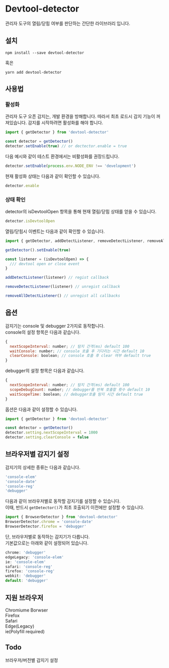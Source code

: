 # Devtool-detector

관리자 도구의 열림/닫힘 여부를 판단하는 간단한 라이브러리 입니다.

## 설치
```
npm install --save devtool-detector
```
혹은
```
yarn add devtool-detector
```

## 사용법

### 활성화

관리자 도구 오픈 감지는, 개발 환경을 방해합니다.
따라서 최초 로드시 감지 기능이 꺼져있습니다. 감지를 시작하려면 활성화를 해야 합니다.

```js
import { getDetector } from 'devtool-detector'

const detector = getDetector()
detector.setEnable(true) // or dectector.enable = true
```

다음 예시와 같이 테스트 환경에서는 비활성화를 권장드립니다.

```js
detector.setEnable(process.env.NODE_ENV !== 'development')
```

현재 활성화 상태는 다음과 같이 확인할 수 있습니다.

```js
detector.enable
```

### 상태 확인

detector의 isDevtoolOpen 항목을 통해 현재 열림/닫힘 상태를 얻을 수 있습니다.

```js
detector.isDevtoolOpen
```

열림/닫힘시 이벤트는 다음과 같이 확인할 수 있습니다.

```js
import { getDetector, addDetectListener, removeDetectListener, removeAllDetectListener } from 'devtool-detector'

getDetector().setEnable(true)

const listener = (isDevtoolOpen) => {
  /// devtool open or close event
}

addDetectListener(listener) // regist callback

removeDetectListener(listener) // unregist callback

removeAllDetectListener() // unregist all callbacks
```

## 옵션

감지기는 console 및 debugger 2가지로 동작합니다.  
console의 설정 항목은 다음과 같습니다.
```js
{
  nextScopeInterval: number; // 탐지 간격(ms) default 100
  waitConsole: number; // console 호출 후 기다리는 시간 default 10
  clearConsole: boolean; // console 호출 후 clear 여부 default true
}
```

debugger의 설정 항목은 다음과 같습니다.
```js
{
  nextScopeInterval: number; // 탐지 간격(ms) default 100
  scopeDebugCount: number; // debugger를 반복 호출할 횟수 default 10
  waitScopeTime: boolean; // debugger호출 탐지 시간 default true
}
```

옵션은 다음과 같이 설정할 수 있습니다.
```js
import { getDetector } from 'devtool-detector'

const detector = getDetector()
detector.setting.nextScopeInterval = 1000
detector.setting.clearConsole = false
```

## 브라우저별 감지기 설정
감지기의 상세한 종류는 다음과 같습니다.
```js
'console-elem'
'console-date'
'console-reg'
'debugger'
```
다음과 같이 브라우저별로 동작할 감지기를 설정할 수 있습니다.  
이때, 반드시 `getDetector()`가 최초 호출되기 이전에만 설정할 수 있습니다.
```js
import { BrowserDetector } from 'devtool-detector'
BrowserDetector.chrome = 'console-date'
BrowserDetector.firefox = 'debugger'
```
단, 브라우저별로 동작하는 감지기가 다릅니다.  
기본값으로는 아래와 같이 설정되어 있습니다.
```js
chrome: 'debugger'
edgeLegacy: 'console-elem'
ie: 'console-elem'
safari: 'console-reg'
firefox: 'console-reg'
webkit: 'debugger'
default: 'debugger'
```
## 지원 브라우저
Chromiume Borwser  
Firefox  
Safari  
Edge(Legacy)  
ie(Polyfill required)
## Todo
브라우저/버전별 감지기 설정